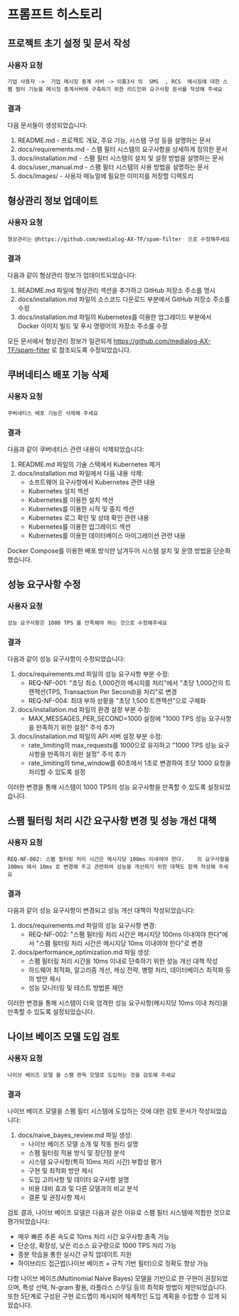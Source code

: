 # 프롬프트 히스토리

## 프로젝트 초기 설정 및 문서 작성

### 사용자 요청
```
기업 사용자 ->  기업 메시징 중계 서버 -> 이통3사 의  SMS  , RCS  메시징에 대한 스팸 필터 기능을 메시징 중계서버에 구축하기 위한 리드민와 요구사항 문서를 작성해 주세요
```

### 결과
다음 문서들이 생성되었습니다:
1. README.md - 프로젝트 개요, 주요 기능, 시스템 구성 등을 설명하는 문서
2. docs/requirements.md - 스팸 필터 시스템의 요구사항을 상세하게 정의한 문서
3. docs/installation.md - 스팸 필터 시스템의 설치 및 설정 방법을 설명하는 문서
4. docs/user_manual.md - 스팸 필터 시스템의 사용 방법을 설명하는 문서
5. docs/images/ - 사용자 매뉴얼에 필요한 이미지를 저장할 디렉토리

## 형상관리 정보 업데이트

### 사용자 요청
```
형상관리는 @https://github.com/medialog-AX-TF/spam-filter  으로 수정해주세요
```

### 결과
다음과 같이 형상관리 정보가 업데이트되었습니다:
1. README.md 파일에 형상관리 섹션을 추가하고 GitHub 저장소 주소를 명시
2. docs/installation.md 파일의 소스코드 다운로드 부분에서 GitHub 저장소 주소를 수정
3. docs/installation.md 파일의 Kubernetes를 이용한 업그레이드 부분에서 Docker 이미지 빌드 및 푸시 명령어의 저장소 주소를 수정

모든 문서에서 형상관리 정보가 일관되게 https://github.com/medialog-AX-TF/spam-filter 로 참조되도록 수정되었습니다.

## 쿠버네티스 배포 기능 삭제

### 사용자 요청
```
쿠버네티스 배포 기능은 삭제해 주세요
```

### 결과
다음과 같이 쿠버네티스 관련 내용이 삭제되었습니다:
1. README.md 파일의 기술 스택에서 Kubernetes 제거
2. docs/installation.md 파일에서 다음 내용 삭제:
   - 소프트웨어 요구사항에서 Kubernetes 관련 내용
   - Kubernetes 설치 섹션
   - Kubernetes를 이용한 설치 섹션
   - Kubernetes를 이용한 시작 및 중지 섹션
   - Kubernetes 로그 확인 및 상태 확인 관련 내용
   - Kubernetes를 이용한 업그레이드 섹션
   - Kubernetes를 이용한 데이터베이스 마이그레이션 관련 내용

Docker Compose를 이용한 배포 방식만 남겨두어 시스템 설치 및 운영 방법을 단순화했습니다.

## 성능 요구사항 수정

### 사용자 요청
```
성능 요구사항은 1000 TPS 를 만족해야 하는 것으로 수정해주세요
```

### 결과
다음과 같이 성능 요구사항이 수정되었습니다:
1. docs/requirements.md 파일의 성능 요구사항 부분 수정:
   - REQ-NF-001: "초당 최소 1,000건의 메시지를 처리"에서 "초당 1,000건의 트랜잭션(TPS, Transaction Per Second)을 처리"로 변경
   - REQ-NF-004: 최대 부하 상황을 "초당 1,500 트랜잭션"으로 구체화
2. docs/installation.md 파일의 환경 설정 부분 수정:
   - MAX_MESSAGES_PER_SECOND=1000 설정에 "1000 TPS 성능 요구사항을 만족하기 위한 설정" 주석 추가
3. docs/installation.md 파일의 API 서버 설정 부분 수정:
   - rate_limiting의 max_requests를 1000으로 유지하고 "1000 TPS 성능 요구사항을 만족하기 위한 설정" 주석 추가
   - rate_limiting의 time_window를 60초에서 1초로 변경하여 초당 1000 요청을 처리할 수 있도록 설정

이러한 변경을 통해 시스템이 1000 TPS의 성능 요구사항을 만족할 수 있도록 설정되었습니다. 

## 스팸 필터링 처리 시간 요구사항 변경 및 성능 개선 대책

### 사용자 요청
```
REQ-NF-002: 스팸 필터링 처리 시간은 메시지당 100ms 이내여야 한다.    의 요구사항을  100ms 에서 10ms 로 변경해 주고 관련하여 성능을 개선하기 위한 대책도 함께 작성해 주세요
```

### 결과
다음과 같이 성능 요구사항이 변경되고 성능 개선 대책이 작성되었습니다:
1. docs/requirements.md 파일의 성능 요구사항 변경:
   - REQ-NF-002: "스팸 필터링 처리 시간은 메시지당 100ms 이내여야 한다"에서 "스팸 필터링 처리 시간은 메시지당 10ms 이내여야 한다"로 변경
2. docs/performance_optimization.md 파일 생성:
   - 스팸 필터링 처리 시간을 10ms 이내로 단축하기 위한 성능 개선 대책 작성
   - 하드웨어 최적화, 알고리즘 개선, 캐싱 전략, 병렬 처리, 데이터베이스 최적화 등의 방안 제시
   - 성능 모니터링 및 테스트 방법론 제안

이러한 변경을 통해 시스템이 더욱 엄격한 성능 요구사항(메시지당 10ms 이내 처리)을 만족할 수 있도록 설정되었습니다. 

## 나이브 베이즈 모델 도입 검토

### 사용자 요청
```
나이브 베이즈 모델 을 스팸 판독 모델로 도입하는 것을 검토해 주세요
```

### 결과
나이브 베이즈 모델을 스팸 필터 시스템에 도입하는 것에 대한 검토 문서가 작성되었습니다:

1. docs/naive_bayes_review.md 파일 생성:
   - 나이브 베이즈 모델 소개 및 작동 원리 설명
   - 스팸 필터링 적용 방식 및 장단점 분석
   - 시스템 요구사항(특히 10ms 처리 시간) 부합성 평가
   - 구현 및 최적화 방안 제시
   - 도입 고려사항 및 데이터 요구사항 설명
   - 비용 대비 효과 및 다른 모델과의 비교 분석
   - 결론 및 권장사항 제시

검토 결과, 나이브 베이즈 모델은 다음과 같은 이유로 스팸 필터 시스템에 적합한 것으로 평가되었습니다:
- 매우 빠른 추론 속도로 10ms 처리 시간 요구사항 충족 가능
- 단순성, 확장성, 낮은 리소스 요구량으로 1000 TPS 처리 가능
- 증분 학습을 통한 실시간 규칙 업데이트 지원
- 하이브리드 접근법(나이브 베이즈 + 규칙 기반 필터)으로 정확도 향상 가능

다항 나이브 베이즈(Multinomial Naive Bayes) 모델을 기반으로 한 구현이 권장되었으며, 특성 선택, N-gram 활용, 라플라스 스무딩 등의 최적화 방법이 제안되었습니다. 또한 5단계로 구성된 구현 로드맵이 제시되어 체계적인 도입 계획을 수립할 수 있게 되었습니다. 